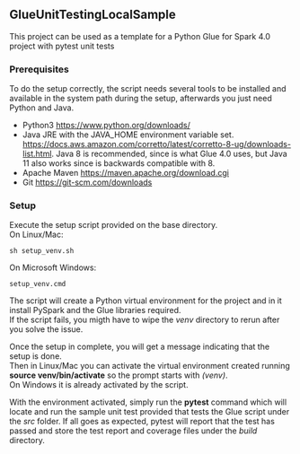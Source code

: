 ## GlueUnitTestingLocalSample
This project can be used as a template for a Python Glue for Spark 4.0 project with pytest unit tests

### Prerequisites
To do the setup correctly, the script needs several tools to be installed and available in the system path during the setup, afterwards you just need Python and Java.
- Python3 https://www.python.org/downloads/
- Java JRE with the JAVA_HOME environment variable set. https://docs.aws.amazon.com/corretto/latest/corretto-8-ug/downloads-list.html. Java 8 is recommended, since is what Glue 4.0 uses, but Java 11 also works since is backwards compatible with 8.
- Apache Maven https://maven.apache.org/download.cgi
- Git https://git-scm.com/downloads

### Setup
Execute the setup script provided on the base directory.   
On Linux/Mac: 

    sh setup_venv.sh

On Microsoft Windows:  

    setup_venv.cmd

The script will create a Python virtual environment for the project and in it install PySpark and the Glue libraries required.  
If the script fails, you migth have to wipe the *venv* directory to rerun after you solve the issue.   

Once the setup in complete, you will get a message indicating that the setup is done.  
Then in Linux/Mac you can activate the virtual environment created running **source venv/bin/activate** so the prompt starts with *(venv)*.  
On Windows it is already activated by the script. 

With the environment activated, simply run the **pytest** command which will locate and run the sample unit test provided that tests the Glue script under the *src* folder.
If all goes as expected, pytest will report that the test has passed and store the test report and coverage files under the *build* directory.  
